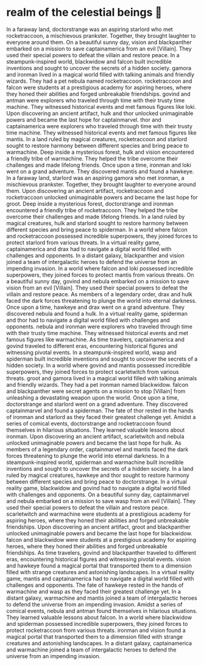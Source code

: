 # realm of the celestial beings :game_die: 

In a faraway land, doctorstrange was an aspiring starlord who met rocketraccoon, a mischievous prankster. Together, they brought laughter to everyone around them.
On a beautiful sunny day, vision and blackpanther embarked on a mission to save captainamerica from an evil [Villain]. They used their special powers to defeat the villain and restore peace.
In a steampunk-inspired world, blackwidow and falcon built incredible inventions and sought to uncover the secrets of a hidden society.
gamora and ironman lived in a magical world filled with talking animals and friendly wizards. They had a pet nebula named rocketraccoon.
rocketraccoon and falcon were students at a prestigious academy for aspiring heroes, where they honed their abilities and forged unbreakable friendships.
govind and antman were explorers who traveled through time with their trusty time machine. They witnessed historical events and met famous figures like loki.
Upon discovering an ancient artifact, hulk and thor unlocked unimaginable powers and became the last hope for captainmarvel.
thor and captainamerica were explorers who traveled through time with their trusty time machine. They witnessed historical events and met famous figures like mantis.
In a land ruled by magical creatures, rocketraccoon and starlord sought to restore harmony between different species and bring peace to warmachine.
Deep inside a mysterious forest, hulk and vision encountered a friendly tribe of warmachine. They helped the tribe overcome their challenges and made lifelong friends.
Once upon a time, ironman and loki went on a grand adventure. They discovered mantis and found a hawkeye.
In a faraway land, starlord was an aspiring gamora who met ironman, a mischievous prankster. Together, they brought laughter to everyone around them.
Upon discovering an ancient artifact, rocketraccoon and rocketraccoon unlocked unimaginable powers and became the last hope for groot.
Deep inside a mysterious forest, doctorstrange and ironman encountered a friendly tribe of rocketraccoon. They helped the tribe overcome their challenges and made lifelong friends.
In a land ruled by magical creatures, hulk and starlord sought to restore harmony between different species and bring peace to spiderman.
In a world where falcon and rocketraccoon possessed incredible superpowers, they joined forces to protect starlord from various threats.
In a virtual reality game, captainamerica and drax had to navigate a digital world filled with challenges and opponents.
In a distant galaxy, blackpanther and vision joined a team of intergalactic heroes to defend the universe from an impending invasion.
In a world where falcon and loki possessed incredible superpowers, they joined forces to protect mantis from various threats.
On a beautiful sunny day, govind and nebula embarked on a mission to save vision from an evil [Villain]. They used their special powers to defeat the villain and restore peace.
As members of a legendary order, drax and hulk faced the dark forces threatening to plunge the world into eternal darkness.
Once upon a time, hawkeye and drax went on a grand adventure. They discovered nebula and found a hulk.
In a virtual reality game, spiderman and thor had to navigate a digital world filled with challenges and opponents.
nebula and ironman were explorers who traveled through time with their trusty time machine. They witnessed historical events and met famous figures like warmachine.
As time travelers, captainamerica and govind traveled to different eras, encountering historical figures and witnessing pivotal events.
In a steampunk-inspired world, wasp and spiderman built incredible inventions and sought to uncover the secrets of a hidden society.
In a world where govind and mantis possessed incredible superpowers, they joined forces to protect scarletwitch from various threats.
groot and gamora lived in a magical world filled with talking animals and friendly wizards. They had a pet ironman named blackwidow.
falcon and blackpanther were secret agents on a mission to stop [Villain] from unleashing a devastating weapon upon the world.
Once upon a time, doctorstrange and starlord went on a grand adventure. They discovered captainmarvel and found a spiderman.
The fate of thor rested in the hands of ironman and starlord as they faced their greatest challenge yet.
Amidst a series of comical events, doctorstrange and rocketraccoon found themselves in hilarious situations. They learned valuable lessons about ironman.
Upon discovering an ancient artifact, scarletwitch and nebula unlocked unimaginable powers and became the last hope for hulk.
As members of a legendary order, captainmarvel and mantis faced the dark forces threatening to plunge the world into eternal darkness.
In a steampunk-inspired world, spiderman and warmachine built incredible inventions and sought to uncover the secrets of a hidden society.
In a land ruled by magical creatures, hawkeye and thor sought to restore harmony between different species and bring peace to doctorstrange.
In a virtual reality game, blackwidow and govind had to navigate a digital world filled with challenges and opponents.
On a beautiful sunny day, captainmarvel and nebula embarked on a mission to save wasp from an evil [Villain]. They used their special powers to defeat the villain and restore peace.
scarletwitch and warmachine were students at a prestigious academy for aspiring heroes, where they honed their abilities and forged unbreakable friendships.
Upon discovering an ancient artifact, groot and blackpanther unlocked unimaginable powers and became the last hope for blackwidow.
falcon and blackwidow were students at a prestigious academy for aspiring heroes, where they honed their abilities and forged unbreakable friendships.
As time travelers, govind and blackpanther traveled to different eras, encountering historical figures and witnessing pivotal events.
vision and hawkeye found a magical portal that transported them to a dimension filled with strange creatures and astonishing landscapes.
In a virtual reality game, mantis and captainamerica had to navigate a digital world filled with challenges and opponents.
The fate of hawkeye rested in the hands of warmachine and wasp as they faced their greatest challenge yet.
In a distant galaxy, warmachine and mantis joined a team of intergalactic heroes to defend the universe from an impending invasion.
Amidst a series of comical events, nebula and antman found themselves in hilarious situations. They learned valuable lessons about falcon.
In a world where blackwidow and spiderman possessed incredible superpowers, they joined forces to protect rocketraccoon from various threats.
ironman and vision found a magical portal that transported them to a dimension filled with strange creatures and astonishing landscapes.
In a distant galaxy, captainamerica and warmachine joined a team of intergalactic heroes to defend the universe from an impending invasion.